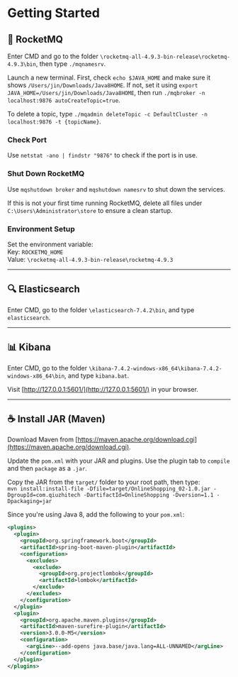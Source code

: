 # Getting Started

## 🚀 RocketMQ

Enter CMD and go to the folder `\rocketmq-all-4.9.3-bin-release\rocketmq-4.9.3\bin`, then type `./mqnamesrv`.

Launch a new terminal. First, check `echo $JAVA_HOME` and make sure it shows `/Users/jin/Downloads/Java8HOME`. If not, set it using `export JAVA_HOME=/Users/jin/Downloads/Java8HOME`, then run `./mqbroker -n localhost:9876 autoCreateTopic=true`.

To delete a topic, type `./mqadmin deleteTopic -c DefaultCluster -n localhost:9876 -t {topicName}`.

### Check Port  
Use `netstat -ano | findstr "9876"` to check if the port is in use.

### Shut Down RocketMQ  
Use `mqshutdown broker` and `mqshutdown namesrv` to shut down the services.

If this is not your first time running RocketMQ, delete all files under `C:\Users\Administrator\store` to ensure a clean startup.

### Environment Setup  
Set the environment variable:  
Key: `ROCKETMQ_HOME`  
Value: `\rocketmq-all-4.9.3-bin-release\rocketmq-4.9.3`

---

## 🔍 Elasticsearch

Enter CMD, go to the folder `\elasticsearch-7.4.2\bin`, and type `elasticsearch`.

---

## 📊 Kibana

Enter CMD, go to the folder `\kibana-7.4.2-windows-x86_64\kibana-7.4.2-windows-x86_64\bin`, and type `kibana.bat`.

Visit [http://127.0.0.1:5601/](http://127.0.0.1:5601/) in your browser.

---

## ☕ Install JAR (Maven)

Download Maven from [https://maven.apache.org/download.cgi](https://maven.apache.org/download.cgi).

Update the `pom.xml` with your JAR and plugins. Use the plugin tab to `compile` and then `package` as a `.jar`.

Copy the JAR from the `target/` folder to your root path, then type:  
`mvn install:install-file -Dfile=target/OnlineShopping_02-1.0.jar -DgroupId=com.qiuzhitech -DartifactId=OnlineShopping -Dversion=1.1 -Dpackaging=jar`

Since you're using Java 8, add the following to your `pom.xml`:

```xml
<plugins>
  <plugin>
    <groupId>org.springframework.boot</groupId>
    <artifactId>spring-boot-maven-plugin</artifactId>
    <configuration>
      <excludes>
        <exclude>
          <groupId>org.projectlombok</groupId>
          <artifactId>lombok</artifactId>
        </exclude>
      </excludes>
    </configuration>
  </plugin>
  <plugin>
    <groupId>org.apache.maven.plugins</groupId>
    <artifactId>maven-surefire-plugin</artifactId>
    <version>3.0.0-M5</version>
    <configuration>
      <argLine>--add-opens java.base/java.lang=ALL-UNNAMED</argLine>
    </configuration>
  </plugin>
</plugins>
